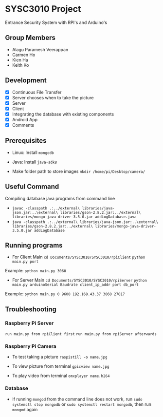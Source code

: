 # SYSC3010 Project
Entrance Security System with RPI's and Arduino's

## Group Members
- Alagu Paramesh Veerappan
- Carmen Ho
- Kien Ha
- Keith Ko

## Development
- [x] Continuous File Transfer
- [x] Server chooses when to take the picture
- [x] Server
- [x] Client
- [x] Integrating the database with existing components
- [x] Android App
- [x] Comments

## Prerequisites

* Linux: Install `mongodb`
* Java: Install `java-sdk8`

* Make folder path to store images
`mkdir /home/pi/Desktop/camera/`

## Useful Command
Compiling database java programs from command line
* `javac -classpath .:../external\ libraries/java-json.jar:..\external\ libraries/gson-2.8.2.jar:../external\ libraries/mongo-java-driver-3.5.0.jar addLogDatabase.java`
* `java -classpath .:../external\ libraries/java-json.jar:..\external\ libraries/gson-2.8.2.jar:../external\ libraries/mongo-java-driver-3.5.0.jar addLogDatabase`

## Running programs
* For Client Main
`cd Documents/SYSC3010/SYSC3010/rpiClient`
`python main.py port`

Example:
`python main.py 3060`

* For Server Main
`cd Documents/SYSC3010/SYSC3010/rpiServer`
`python main.py arduinoSerial Baudrate client_ip_addr port db_port`

Example:
`python main.py 0 9600 192.168.43.37 3060 27017`

## Troubleshooting
### Raspberry Pi Server
`run main.py from rpiClient first`
`run main.py from rpiServer afterwards`

### Raspberry Pi Camera

* To test taking a picture
`raspistill -o name.jpg`

* To view picture from terminal
`gpicview name.jpg`

* To play video from terminal
`omxplayer name.h264`

### Database
* If running `mongod` from the command line does not work, run `sudo
  systemctl stop mongodb` or `sudo systemctl restart mongodb`, then run
  `mongod` again
